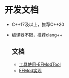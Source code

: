# 开发文档

* C++17及以上，推荐C++20
* 编译器不限，推荐clang++
  
  ## 文档
  
  * [工具使用-EFModTool](EFModTool.md)
  * [EFMod实现](EFMod.md)

